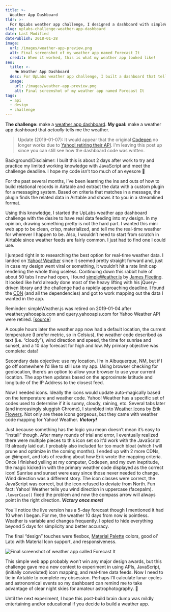 ```yaml
---
title: >-
  Weather App Dashboard
tldr: >-
  For UpLabs weather app challenge, I designed a dashboard with simpleWeather.js that told the week's forecast.
slug: uplabs-challenge-weather-app-dashboard
date: Last Modified
datePublish: 2018-01-28
image:
  url: /images/weather-app-preview.png
  alt: Final screenshot of my weather app named Forecast It
  credit: When it worked, this is what my weather app looked like!
seo:
  title: >-
    🌤 Weather App Dashboard
  desc: For UpLabs weather app challenge, I built a dashboard that tells me the weather with the legacy Yahoo! API.
  image:
    url: /images/weather-app-preview.png
    alt: Final screenshot of my weather app named Forecast It
tags:
  - api
  - design
  - challenge
---
```


**The challenge:** make a [weather app dashboard](https://www.uplabs.com/challenges/weather-app-challenge). **My goal:** make a weather app dashboard that *actually* tells me the weather.

> Update (2019-01-07): It would appear that the original [Codepen](https://codepen.io/m2creates/pen/ypdemZ) no longer works due to [Yahoo! retiring their API](https://github.com/monkeecreate/jquery.simpleWeather/issues/308). I'm leaving this post up since you can still see how the dashboard code was written.

Background/Disclaimer: I built this is about 2 days after work to try and practice my limited working knowledge with JavaScript and meet the challenge deadline. I hope my code isn’t too much of an eyesore 🤗

For the past several months, I’ve been learning the ins and outs of how to build relational records in Airtable and extract the data with a custom plugin for a messaging system. Based on criteria that matches in a message, the plugin finds the related data in Airtable and shows it to you in a streamlined format.

Using this knowledge, I started the UpLabs weather app dashboard challenge with the desire to have real data feeding into my design. In my opinion, drawing something pretty is not the hard part. I wanted this mini web app to be clean, crisp, materialized, and tell me the real-time weather for wherever I happen to be. Also, I wouldn’t need to start from scratch in Airtable since weather feeds are fairly common. I just had to find one I could use.

I jumped right in to researching the best option for real-time weather data. I landed on [Yahoo! Weather](https://developer.yahoo.com/weather/documentation.html) since it seemed pretty straight forward and, just in case my design went viral or something, it wouldn’t hit a rate limit cap rendering the whole thing useless. Continuing down this rabbit hole of about 50 tabs I now had open, I found [simpleWeather.js](https://monkeecreate.github.io/jquery.simpleWeather/) by [James Fleeting](https://twitter.com/fleetingftw). It looked like he’d already done most of the heavy lifting with his jQuery-driven library and the challenge had a rapidly approaching deadline. I found the [CDN](https://cdnjs.com/libraries/jquery.simpleWeather) (and all the dependencies) and got to work mapping out the data I wanted in the app.

Reminder: simpleWeather.js was retired on 2019-01-04 after weather.yahooapis.com and query.yahooapis.com for Yahoo Weather API were retired. [[source]](https://github.com/monkeecreate/jquery.simpleWeather/issues/308)

A couple hours later the weather app now had a default location, the current temperature (I prefer metric, so in Celsius), the weather code described as text (i.e. “cloudy”), wind direction and speed, the time for sunrise and sunset, and a 10 day forecast for high and low. My primary objective was complete: data!

Secondary data objective: use my location. I’m in Albuquerque, NM, but if I go off somewhere I’d like to still use my app. Using browser checking for geolocation, there’s an option to allow your browser to use your current location. The app then updates based on the approximate latitude and longitude of the IP Address to the closest feed.

Now I needed icons. Ideally the icons would update auto-magically based on the temperature and weather code. Yahoo! Weather has a specific set of codes used to determine if it is sunny, cloudy, raining, etc. Several tabs later (and increasingly sluggish Chrome), I stumbled into [Weather Icons](http://erikflowers.github.io/weather-icons/) by [Erik Flowers](https://twitter.com/erik_flowers). Not only are these icons gorgeous, but they came with weather code mapping for Yahoo! Weather. ***Victory!***

Just because something has the logic you mean doesn’t mean it’s easy to “install” though. After many rounds of trial and error, I eventually realized there were multiple pieces to this icon set so it’d work with the JavaScript I’d already laid out. I probably also included far too much bloat (which I will prune and optimize in the coming months). I ended up with 2 more CDNs, an @import, and lots of reading about how Erik wrote the mapping criteria. Once I finished yelling at my computer, Codepen, and my own ineptitude, the magic kicked in with the primary weather code displayed as the correct icon! Sunrise and sunset were easy since those never needed to change. Wind direction was a different story. The icon classes were correct, the JavaScript was correct, but the icon refused to deviate from North. Fun fact: Yahoo! Weather tells you wind direction in uppercase (facepalm). `.lowerCase()` fixed the problem and now the compass arrow will always point in the right direction. ***Victory once more!***

You’ll notice the live version has a 5-day forecast though I mentioned it had 10 when I began. For me, the weather 10 days from now is pointless. Weather is variable and changes frequently. I opted to hide everything beyond 5 days for simplicity and better accuracy.

The final “design” touches were flexbox, [Material Palette](http://materialpalette.com/) colors, good ol’ Lato with Material Icon support, and responsiveness.

![Final screenshot of weather app called Forecast It](/images/weather-app-preview.png "Screenshot of Forecast It")

This simple web app probably won’t win any major design awards, but this challenge gave me a new context to experiment in using APIs, JavaScript, (initially convoluted) icon mapping, and real-time data feeds. Now I need to tie in Airtable to complete my obsession. Perhaps I’ll calculate lunar cycles and astronomical events so my dashboard can remind me to take advantage of clear night skies for amateur astrophotography. 🚀

Until the next experiment, I hope this post-build brain dump was mildly entertaining and/or educational if you decide to build a weather app.
